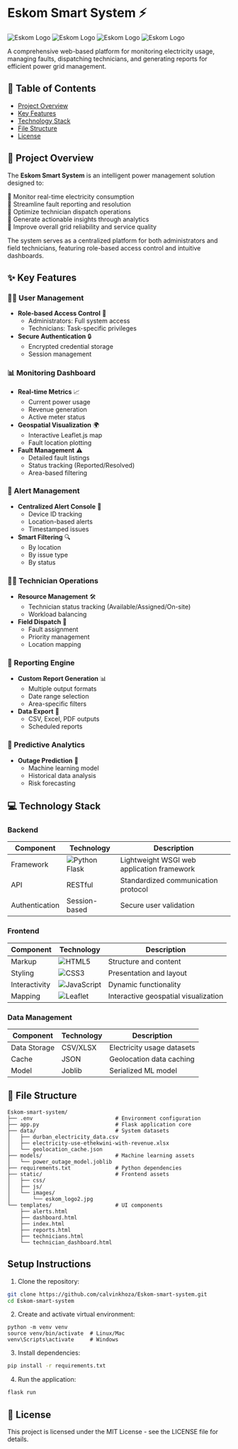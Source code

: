 # Eskom Smart System ⚡
![Eskom Logo](login.png)
![Eskom Logo](dashboard.png)
![Eskom Logo](dispatch.png)
![Eskom Logo](technician.png)

A comprehensive web-based platform for monitoring electricity usage, managing faults, dispatching technicians, and generating reports for efficient power grid management.

## 🌟 Table of Contents
- [Project Overview](#-project-overview)
- [Key Features](#-key-features)
- [Technology Stack](#-technology-stack)
- [File Structure](#-file-structure)
- [License](#-license)

## 🚀 Project Overview
The **Eskom Smart System** is an intelligent power management solution designed to:

🔹 Monitor real-time electricity consumption  
🔹 Streamline fault reporting and resolution  
🔹 Optimize technician dispatch operations  
🔹 Generate actionable insights through analytics  
🔹 Improve overall grid reliability and service quality

The system serves as a centralized platform for both administrators and field technicians, featuring role-based access control and intuitive dashboards.

## ✨ Key Features

### 👨‍💻 User Management
- **Role-based Access Control** 🔐
  - Administrators: Full system access
  - Technicians: Task-specific privileges
- **Secure Authentication** 🔒
  - Encrypted credential storage
  - Session management

### 📊 Monitoring Dashboard
- **Real-time Metrics** 📈
  - Current power usage
  - Revenue generation
  - Active meter status
- **Geospatial Visualization** 🌍
  - Interactive Leaflet.js map
  - Fault location plotting
- **Fault Management** ⚠️
  - Detailed fault listings
  - Status tracking (Reported/Resolved)
  - Area-based filtering

### 🔔 Alert Management
- **Centralized Alert Console** 🚨
  - Device ID tracking
  - Location-based alerts
  - Timestamped issues
- **Smart Filtering** 🔍
  - By location
  - By issue type
  - By status

### 👨‍🔧 Technician Operations
- **Resource Management** 🛠️
  - Technician status tracking (Available/Assigned/On-site)
  - Workload balancing
- **Field Dispatch** 📱
  - Fault assignment
  - Priority management
  - Location mapping

### 📑 Reporting Engine
- **Custom Report Generation** 📊
  - Multiple output formats
  - Date range selection
  - Area-specific filters
- **Data Export** 💾
  - CSV, Excel, PDF outputs
  - Scheduled reports

### 🤖 Predictive Analytics
- **Outage Prediction** 🔮
  - Machine learning model
  - Historical data analysis
  - Risk forecasting

## 💻 Technology Stack

### Backend
| Component       | Technology           | Description                          |
|----------------|---------------------|--------------------------------------|
| Framework      | ![Python](https://img.shields.io/badge/Python-3776AB?logo=python&logoColor=white) Flask | Lightweight WSGI web application framework |
| API            | RESTful             | Standardized communication protocol  |
| Authentication | Session-based       | Secure user validation               |

### Frontend
| Component       | Technology           | Description                          |
|----------------|---------------------|--------------------------------------|
| Markup         | ![HTML5](https://img.shields.io/badge/HTML5-E34F26?logo=html5&logoColor=white) | Structure and content                |
| Styling        | ![CSS3](https://img.shields.io/badge/CSS3-1572B6?logo=css3&logoColor=white) | Presentation and layout              |
| Interactivity  | ![JavaScript](https://img.shields.io/badge/JavaScript-F7DF1E?logo=javascript&logoColor=black) | Dynamic functionality               |
| Mapping        | ![Leaflet](https://img.shields.io/badge/Leaflet-199900?logo=leaflet&logoColor=white) | Interactive geospatial visualization |

### Data Management
| Component       | Technology           | Description                          |
|----------------|---------------------|--------------------------------------|
| Data Storage   | CSV/XLSX            | Electricity usage datasets           |
| Cache          | JSON                | Geolocation data caching             |
| Model          | Joblib              | Serialized ML model                  |


## 📁 File Structure
```
Eskom-smart-system/
├── .env                          # Environment configuration
├── app.py                        # Flask application core
├── data/                         # System datasets
│   ├── durban_electricity_data.csv
│   ├── electricity-use-ethekwini-with-revenue.xlsx
│   └── geolocation_cache.json
├── models/                       # Machine learning assets
│   └── power_outage_model.joblib
├── requirements.txt              # Python dependencies
├── static/                       # Frontend assets
│   ├── css/
│   ├── js/
│   └── images/
│       └── eskom_logo2.jpg
└── templates/                    # UI components
    ├── alerts.html
    ├── dashboard.html
    ├── index.html
    ├── reports.html
    ├── technicians.html
    └── technician_dashboard.html
```
## Setup Instructions
1. Clone the repository:

```bash
git clone https://github.com/calvinkhoza/Eskom-smart-system.git
cd Eskom-smart-system
```

2. Create and activate virtual environment:
```
python -m venv venv
source venv/bin/activate  # Linux/Mac
venv\Scripts\activate     # Windows
```

3. Install dependencies:

```bash
pip install -r requirements.txt
```
4. Run the application:

```bash
flask run
```

## 📄 License
This project is licensed under the MIT License - see the LICENSE file for details.



